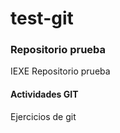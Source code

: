 # test-git
### Repositorio prueba

IEXE Repositorio prueba

 #### Actividades GIT

Ejercicios de git
